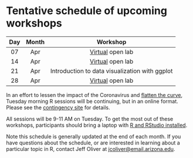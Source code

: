 # Tentative schedule of upcoming workshops

| Day | Month | Workshop                           |
|:---:|:-----:|:----------------------------------:|
| 07  | Apr   | [Virtual](contingency.md) open lab |
| 14  | Apr   | [Virtual](contingency.md) open lab |
| 21  | Apr   | Introduction to data visualization with ggplot |
| 28  | Apr   | [Virtual](contingency.md) open lab |

In an effort to lessen the impact of the Coronavirus and [flatten the curve](https://www.economist.com/briefing/2020/02/29/covid-19-is-now-in-50-countries-and-things-will-get-worse), Tuesday morning R sessions will be continuing, but in an online format. Please see the [contingency site](contingency.md) for details.

All sessions will be 9-11 AM on Tuesday<!--in the [Data Studio](https://new.library.arizona.edu/visit/spaces/data-studio) of the Main Library-->. To get the most out of these workshops, participants should bring a laptop with [R and RStudio installed](https://jcoliver.github.io/learn-r/000-setup-instructions.html).

Note this schedule is generally updated at the end of each month. If you have questions about the schedule, or are interested in learning about a particular topic in R, contact Jeff Oliver at [jcoliver@email.arizona.edu](mailto:jcoliver@email.arizona.edu?subject=R%20workshop%20inquiry).
